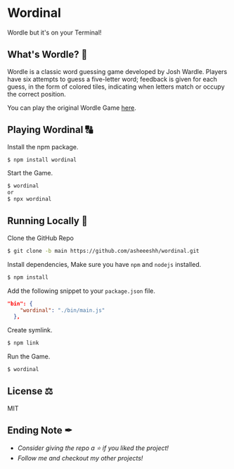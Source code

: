 # Wordinal
Wordle but it's on your Terminal!

## What's Wordle? 🤔
Wordle is a classic word guessing game developed by Josh Wardle. Players have six attempts to guess a five-letter word; feedback is given for each guess, in the form of colored tiles, indicating when letters match or occupy the correct position.

You can play the original Wordle Game [here](https://www.powerlanguage.co.uk/wordle/).

## Playing Wordinal 🔠
Install the npm package.
```bash
$ npm install wordinal
```
Start the Game.
```bash
$ wordinal
or
$ npx wordinal
```

## Running Locally 🚀
Clone the GitHub Repo
```bash
$ git clone -b main https://github.com/asheeeshh/wordinal.git
```
Install dependencies, Make sure you have `npm` and `nodejs` installed.
```bash
$ npm install
```
Add the following snippet to your `package.json` file.
```json
"bin": {
    "wordinal": "./bin/main.js"
  },
```
Create symlink.
```bash
$ npm link
```
Run the Game.
```bash
$ wordinal
```

## License ⚖
MIT

## Ending Note ✒
- *Consider giving the repo a ⭐ if you liked the project!*
- *Follow me and checkout my other projects!*

